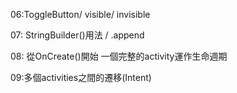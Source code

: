 06:ToggleButton/ visible/ invisible

07: StringBuilder()用法 / .append

08: 從OnCreate()開始 一個完整的activity運作生命週期

09:多個activities之間的遷移(Intent)

